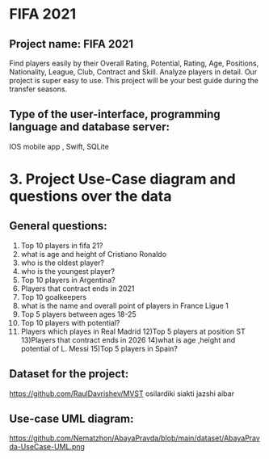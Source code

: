 # FIFA 2021
## Project name: FIFA 2021
Find players easily by their Overall Rating, Potential, Rating, Age, Positions, Nationality, League, Club, Contract and Skill. Analyze players in detail. Our project is super easy to use. This project will be your best guide during the transfer seasons.

## Type of the user-interface, programming language and database server:
IOS mobile app , Swift, SQLite

# 3. Project Use-Case diagram and questions over the data
## General questions:
1. Top 10 players in fifa 21?
2. what is age and height of Cristiano Ronaldo
3. who is the oldest player?
4. who is the youngest player?
5. Top 10 players in Argentina?
6. Players that contract ends in 2021
7. Top 10 goalkeepers
8. what is the name and overall point of players in France Ligue 1
9. Top 5 players between ages 18-25
10. Top 10 players with potential?
11. Players which playes in Real Madrid 
12)Top 5 players at position ST
13)Players that contract ends in 2026
14)what is age ,height and potential of L. Messi
15)Top 5 players in Spain?

## Dataset for the project:
https://github.com/RaulDavrishev/MVST osilardiki siakti jazshi aibar 

## Use-case UML diagram:
https://github.com/Nematzhon/AbayaPravda/blob/main/dataset/AbayaPravda-UseCase-UML.png
